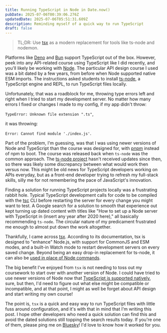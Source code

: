 ```yaml
---
title: Running TypeScript in Node in Date.now()
pubDate: 2025-07-06T00:39:06.276Z
updatedDate: 2025-07-06T05:51:31.609Z
description: Reminding myself of a quick way to run TypeScript
draft: false
---
```


> TL;DR: Use [tsx](https://tsx.is/) as a modern replacement for tools like ts-node and nodemon.

Platforms like [Deno](https://deno.com/) and [Bun](https://bun.sh/) support TypeScript out of the box. However, peek into any API-related course using TypeScript like I did recently, and you'll likely be working with [Node](https://nodejs.org/en). The particular API design course I used was a bit dated by a few years, from before when Node supported native ESM imports. The instructions asked students to install [ts-node](https://www.npmjs.com/package/ts-node), a TypeScript engine and REPL, to run TypeScript files locally.

Unfortunately, that was a roadblock for me, throwing type errors left and right when I tried to start my development server. No matter how many errors I fixed or changes I made to my config, if my app didn't throw:

`TypeError: Unknown file extension ".ts"`,

it was throwing:

`Error: Cannot find module './index.js'`.

Part of the problem, I'm guessing, was that I was using newer versions of Node and TypeScript than the course was designed for, with [pnpm](https://pnpm.io/) instead of npm to boot. The course was released back when `ts-node` was the common approach. The [ts-node project](https://github.com/TypeStrong/ts-node) hasn't received updates since then, so there was likely some discrepancy between what would work then versus now. This might be old news for TypeScript developers working on APIs everyday, but as a front-end developer trying to refresh my full-stack skills, silly me for not remembering the pace of JavaScript's innovation.

Finding a solution for running TypeScript projects locally was a frustrating rabbit hole. Typical TypeScript development calls for code to be compiled with the [tsc](https://www.typescriptlang.org/docs/handbook/compiler-options.html) CLI before restarting the server for every change you might want to test. A Google search for a solution to smooth that experience out kept turning up dated content with titles like "How to set up a Node server with TypeScript in (insert any year after 2020 here)," all basically recommending `ts-node`. The circular nature of my predicament frustrated me enough to almost put down the work altogether.

Thankfully, I came across [tsx](https://tsx.is/). According to its documentation, tsx is designed to "enhance" Node.js, with support for CommonJS and ESM modes, and a built-in Watch mode to restart development servers on every saved change. Beyond being an easy drop-in replacement for ts-node, it can also be [used in place of Node commands](https://tsx.is/node-enhancement).

The big benefit I've enjoyed from `tsx` is not needing to toss out my coursework to start over with another version of Node. I could have tried to use newer versions of Node now that [TypeScript is supported natively](https://nodejs.org/en/learn/typescript/run-natively), sure, but then, I'd need to figure out what else might be compatible or incompatible, and at that point, I might as well be forget about API design and start writing my own course!

The point is, `tsx` is a quick and easy way to run TypeScript files with little fuss around configuration, and it's with that in mind that I'm writing this post. I hope other developers who need a quick solution can find this and avoid the dated solutions still topping the search results today. If you're one of them, please ping me on [Bluesky](https://bsky.app/profile/charlesvillard.co)! I'd love to know how it worked for you.
